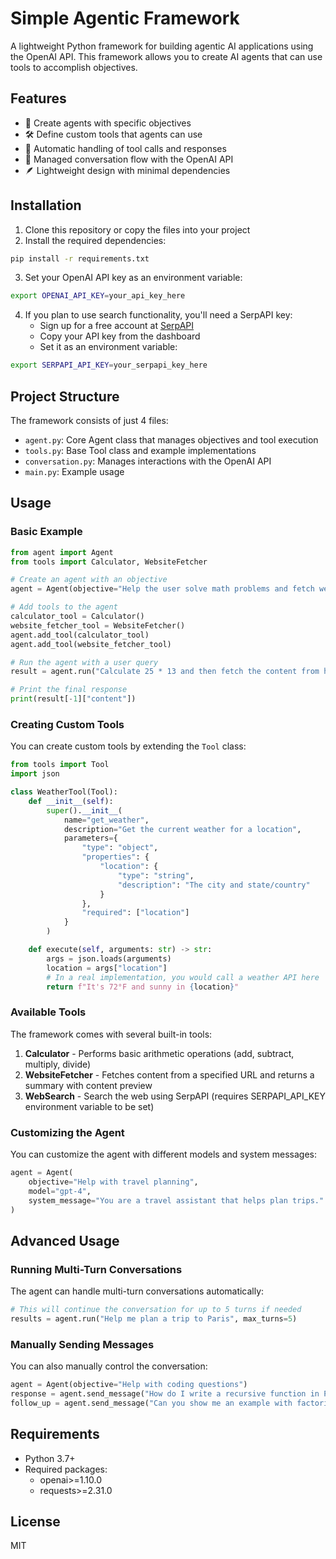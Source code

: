 # Simple Agentic Framework

A lightweight Python framework for building agentic AI applications using the OpenAI API. This framework allows you to create AI agents that can use tools to accomplish objectives.

## Features

- 🧠 Create agents with specific objectives
- 🛠️ Define custom tools that agents can use
- 🔄 Automatic handling of tool calls and responses
- 💬 Managed conversation flow with the OpenAI API
- 🪶 Lightweight design with minimal dependencies

## Installation

1. Clone this repository or copy the files into your project
2. Install the required dependencies:

```bash
pip install -r requirements.txt
```

3. Set your OpenAI API key as an environment variable:

```bash
export OPENAI_API_KEY=your_api_key_here
```

4. If you plan to use search functionality, you'll need a SerpAPI key:
   - Sign up for a free account at [SerpAPI](https://serpapi.com/)
   - Copy your API key from the dashboard
   - Set it as an environment variable:

```bash
export SERPAPI_API_KEY=your_serpapi_key_here
```

## Project Structure

The framework consists of just 4 files:

- `agent.py`: Core Agent class that manages objectives and tool execution
- `tools.py`: Base Tool class and example implementations
- `conversation.py`: Manages interactions with the OpenAI API
- `main.py`: Example usage

## Usage

### Basic Example

```python
from agent import Agent
from tools import Calculator, WebsiteFetcher

# Create an agent with an objective
agent = Agent(objective="Help the user solve math problems and fetch web content")

# Add tools to the agent
calculator_tool = Calculator()
website_fetcher_tool = WebsiteFetcher()
agent.add_tool(calculator_tool)
agent.add_tool(website_fetcher_tool)

# Run the agent with a user query
result = agent.run("Calculate 25 * 13 and then fetch the content from https://example.com")

# Print the final response
print(result[-1]["content"])
```

### Creating Custom Tools

You can create custom tools by extending the `Tool` class:

```python
from tools import Tool
import json

class WeatherTool(Tool):
    def __init__(self):
        super().__init__(
            name="get_weather",
            description="Get the current weather for a location",
            parameters={
                "type": "object",
                "properties": {
                    "location": {
                        "type": "string",
                        "description": "The city and state/country"
                    }
                },
                "required": ["location"]
            }
        )

    def execute(self, arguments: str) -> str:
        args = json.loads(arguments)
        location = args["location"]
        # In a real implementation, you would call a weather API here
        return f"It's 72°F and sunny in {location}"
```

### Available Tools

The framework comes with several built-in tools:

1. **Calculator** - Performs basic arithmetic operations (add, subtract, multiply, divide)
2. **WebsiteFetcher** - Fetches content from a specified URL and returns a summary with content preview
3. **WebSearch** - Search the web using SerpAPI (requires SERPAPI_API_KEY environment variable to be set)

### Customizing the Agent

You can customize the agent with different models and system messages:

```python
agent = Agent(
    objective="Help with travel planning",
    model="gpt-4",
    system_message="You are a travel assistant that helps plan trips."
)
```

## Advanced Usage

### Running Multi-Turn Conversations

The agent can handle multi-turn conversations automatically:

```python
# This will continue the conversation for up to 5 turns if needed
results = agent.run("Help me plan a trip to Paris", max_turns=5)
```

### Manually Sending Messages

You can also manually control the conversation:

```python
agent = Agent(objective="Help with coding questions")
response = agent.send_message("How do I write a recursive function in Python?")
follow_up = agent.send_message("Can you show me an example with factorial?")
```

## Requirements

- Python 3.7+
- Required packages:
  - openai>=1.10.0
  - requests>=2.31.0

## License

MIT

```

```
